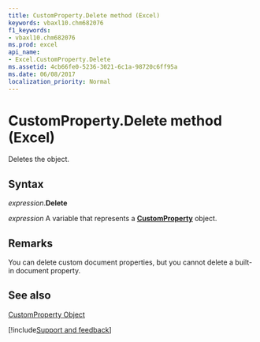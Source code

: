 ```yaml
---
title: CustomProperty.Delete method (Excel)
keywords: vbaxl10.chm682076
f1_keywords:
- vbaxl10.chm682076
ms.prod: excel
api_name:
- Excel.CustomProperty.Delete
ms.assetid: 4cb66fe0-5236-3021-6c1a-98720c6ff95a
ms.date: 06/08/2017
localization_priority: Normal
---
```



# CustomProperty.Delete method (Excel)

Deletes the object.


## Syntax

_expression_.**Delete**

_expression_ A variable that represents a **[CustomProperty](Excel.CustomProperty.md)** object.


## Remarks

You can delete custom document properties, but you cannot delete a built-in document property.


## See also


[CustomProperty Object](Excel.CustomProperty.md)

[!include[Support and feedback](~/includes/feedback-boilerplate.md)]
